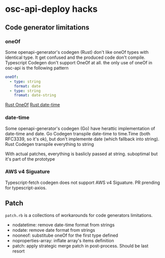 # osc-api-deploy hacks

## Code generator limitations

### oneOf
Some openapi-generator's codegen (Rust) don't like oneOf types with identical type.
It get confused and the produced code don't compile. Typescript Codegen 
don't support OneOf at all. the only use of oneOf in osc-api is the
following pattern

```yaml
oneOf:
  - type: string
    format: date
  - type: string
    fromat: date-string
```
[Rust OneOf](https://github.com/OpenAPITools/openapi-generator/issues/18527)
[Rust date-time](https://github.com/OpenAPITools/openapi-generator/issues/19319)

### date-time
Some openapi-generator's codegen (Go) have herattic implementation of
date-time and date. Go Codegen transpile date-time to time.Time 
(both RFC3339, so it's ok), but don't implemente date
(which fallback into string). Rust Codegen transpile everything to string

With actual patches, everything is baslicly passed at string.
suboptimal but it's part of the prototype

### AWS v4 Siguature
Typescript-fetch codegen does not support AWS v4 Siguature. PR prending
for typescript-axios.

## Patch
`patch.rb` is a collections of workarounds for code generators limitations.

 - nodatetime: remove date-time format from strings
 - nodate: remove date format from strings
 - nooneof: substitube oneOf for the first type defined
 - noproperties-array: inflate array's items definition
 - patch: apply strategic merge patch in post-process. Should be last resort 
